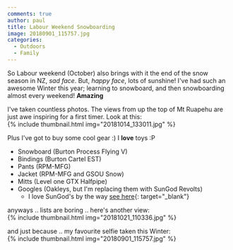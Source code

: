 ```yaml
---
comments: true
author: paul
title: Labour Weekend Snowboarding
image: 20180901_115757.jpg
categories:
  - Outdoors
  - Family
---
```

So Labour weekend (October) also brings with it the end of the snow season in NZ, _sad face_. But, _happy face_, lots of sunshine!
I've had such an awesome Winter this year; learning to snowboard, and then snowboarding almost every weekend!
**Amazing**

I've taken countless photos. The views from up the top of Mt Ruapehu are just awe inspiring for a first timer.
Look at this:  
{% include thumbnail.html img="20181014_133011.jpg" %}  

Plus I've got to buy some cool gear :) I **love** toys :P
* Snowboard (Burton Process Flying V)
* Bindings (Burton Cartel EST)
* Pants (RPM-MFG)
* Jacket (RPM-MFG and GSOU Snow)
* Mitts (Level one GTX Halfpipe)
* Googles (Oakleys, but I'm replacing them with SunGod Revolts)
    * I love SunGod's by the way [see here](/assets/manual_uploads/DearSunGod.pdf){: target="_blank"}

anyways .. lists are boring .. here's another view:  
{% include thumbnail.html img="20181021_110336.jpg" %}  

and just because .. my favourite selfie taken this Winter:  
{% include thumbnail.html img="20180901_115757.jpg" %}
